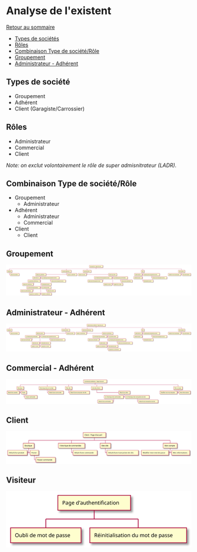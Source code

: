 # Analyse de l'existent

[Retour au sommaire](index.md)

* [Types de sociétés](#types-de-socit)
* [Rôles](#rles)
* [Combinaison Type de société/Rôle](#combinaison-type-de-socitrle)
* [Groupement](#groupement)
* [Administrateur - Adhérent](#administrateur---adhrent)

## Types de société
* Groupement
* Adhérent
* Client (Garagiste/Carrossier)

## Rôles 
* Administrateur
* Commercial
* Client

*Note: on exclut volontairement le rôle de super admisnitrateur (LADR).*

## Combinaison Type de société/Rôle
* Groupement
    * Administrateur
* Adhérent
    * Administrateur
    * Commercial
* Client
    * Client
    
## Groupement
[![Key Privilege](images/groupement.svg)](uml/v1/groupement.puml)

## Administrateur - Adhérent
[![Key Privilege](images/administrateur.svg)](uml/v1/administrateur.puml)

## Commercial - Adhérent
[![Key Privilege](images/commercial.svg)](uml/v1/commercial.puml)

## Client
[![Key Privilege](images/client.svg)](uml/v1/client.puml)

## Visiteur
[![Key Privilege](images/visiteur.svg)](uml/v1/visiteur.puml)